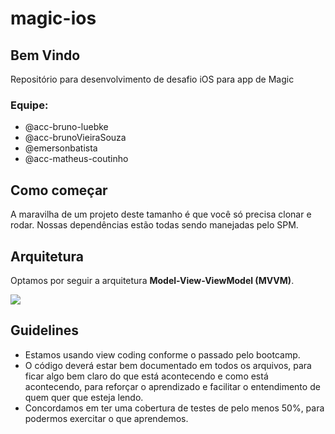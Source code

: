 # magic-ios

## Bem Vindo
Repositório para desenvolvimento de desafio iOS para app de Magic

### Equipe:
- @acc-bruno-luebke
- @acc-brunoVieiraSouza
- @emersonbatista
- @acc-matheus-coutinho

## Como começar
A maravilha de um projeto deste tamanho é que você só precisa clonar e rodar. Nossas dependências estão todas sendo manejadas pelo SPM.

## Arquitetura
Optamos por seguir a arquitetura **Model-View-ViewModel (MVVM)**.

![](https://benoitpasquier.com/images/2018/01/mvvm-pattern.png)

## Guidelines
- Estamos usando view coding conforme o passado pelo bootcamp.
- O código deverá estar bem documentado em todos os arquivos, para ficar algo bem claro do que está acontecendo e como está acontecendo, para reforçar o aprendizado e facilitar o entendimento de quem quer que esteja lendo.
- Concordamos em ter uma cobertura de testes de pelo menos 50%, para podermos exercitar o que aprendemos.